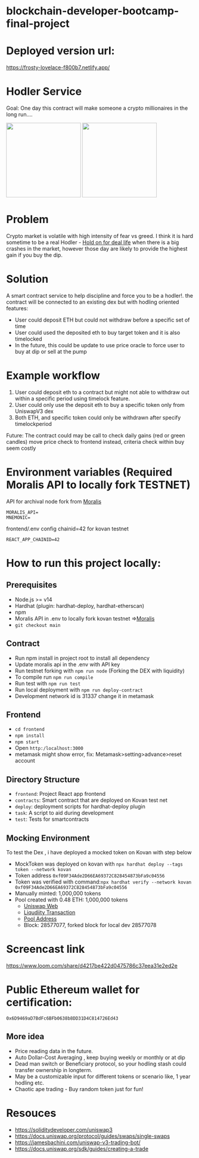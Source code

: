 # blockchain-developer-bootcamp-final-project

# **Deployed version url:**

https://frosty-lovelace-f800b7.netlify.app/

# **Hodler Service**
Goal: One day this contract will make someone a crypto millionaires in the long run....
<p float="center">
<img src="https://user-images.githubusercontent.com/28585719/135728318-f0c39a20-7720-4948-b52e-8ef7c7011ad2.png" height="200" />
<img src="https://user-images.githubusercontent.com/28585719/135728337-0f91cfd2-4ab0-4b2f-838d-6be9cee72d8d.png" height="200" />
</p>

# **Problem**
Crypto market is volatile with high intensity of fear vs greed. I think it is hard sometime to be a real Hodler - [Hold on for deal life]( https://www.investopedia.com/terms/h/hodl.asp) when there is a big crashes in the market, however those day are likely to provide the highest gain if you buy the dip. 

# **Solution**
A smart contract service to help discipline and force you to be a hodler!. the contract will be connected to an existing dex but with hodling oriented features:
* User could deposit ETH but could not withdraw before a specific set of time
* User could used the deposited eth to buy target token and it is also timelocked
* In the future, this could be update to use price oracle to force user to buy at dip or sell at the pump


# **Example workflow**
1. User could deposit eth to a contract but might not able to withdraw out within a specific period using timelock feature.
2. User could only use the deposit eth to buy a specific token only from UniswapV3 dex
3. Both ETH, and specific token could only be withdrawn after specify timelockperiod

Future: The contract could may be call to check daily gains (red or green candles)  move price check to frontend instead, criteria check within buy seem costly 

# **Environment variables (Required Moralis API to locally fork TESTNET)**
API for archival node fork from [Moralis](https://moralis.io/)
```
MORALIS_API=
MNEMONIC=
```

frontend/.env config chainid=42 for kovan testnet
```
REACT_APP_CHAINID=42
```
# **How to run this project locally:**
## **Prerequisites**
- Node.js >= v14
- Hardhat (plugin: hardhat-deploy, hardhat-etherscan)
- npm
- Moralis API in .env to locally fork kovan testnet =>[Moralis](https://moralis.io/)
- `git checkout main`


## **Contract**
- Run npm install in project root to install all dependency
- Update moralis api in the .env with API key
- Run testnet forking with `npm run node` (Forking the DEX with liquidity)
- To compile run `npm run compile`
- Run test with `npm run test`
- Run local deployment with `npm run deploy-contract`
- Development network id is 31337 change it in metamask

## **Frontend**
- `cd frontend`
- `npm install`
- `npm start`
- Open `http:/localhost:3000`
- metamask might show error, fix: Metamask>setting>advance>reset account
## **Directory Structure**
- `frontend`: Project React app frontend
- `contracts`: Smart contract that are deployed on Kovan test net
- `deploy`: deployment scripts for hardhat-deploy plugin
- `task`: A script to aid during development
- `test`: Tests for smartcontracts

## **Mocking Environment**
To test the Dex , i have deployed a mocked token on Kovan with step below
- MockToken was deployed on kovan with `npx hardhat deploy --tags token --network kovan`
- Token address `0xf09F34Ade2D66EA69372C828454873bFa9c04556`
- Token was verified with command:`npx hardhat verify --network kovan 0xf09F34Ade2D66EA69372C828454873bFa9c04556`
- Manually minted: 1,000,000 tokens
- Pool created with 0.48 ETH: 1,000,000 tokens
  - [Uniswap Web](https://app.uniswap.org/#/add/ETH/0xf09F34Ade2D66EA69372C828454873bFa9c04556/500)
  - [Liqudiity Transaction](https://kovan.etherscan.io/tx/0xc29e5ad0c1f3475a358477853050e5ebd33b69fba370f75c1fc59df66f0121cc)
  - [Pool Address](https://kovan.etherscan.io/address/0x0b3977134f3343565f569aa6d37bbb9e4680ae6f)
  - Block: 28577077, forked block for local dev 28577078

# **Screencast link**
https://www.loom.com/share/d4217be422d0475786c37eea31e2ed2e
# **Public Ethereum wallet for certification:**
`0x6D9469aD7BdFc6BFb0638b8DD31D4C814726Ed43`
## **More idea** 
* Price reading data in the future.
* Auto Dollar-Cost Averaging , keep buying weekly or monthly or at dip
* Dead man switch or Beneficiary protocol, so your hodling stash could transfer ownership in longterm.
* May be a customizable input for different tokens or scenario like, 1 year hodling etc.
* Chaotic ape trading - Buy random token just for fun!

# **Resouces**

* https://soliditydeveloper.com/uniswap3
* https://docs.uniswap.org/protocol/guides/swaps/single-swaps
* https://jamesbachini.com/uniswap-v3-trading-bot/
* https://docs.uniswap.org/sdk/guides/creating-a-trade
  